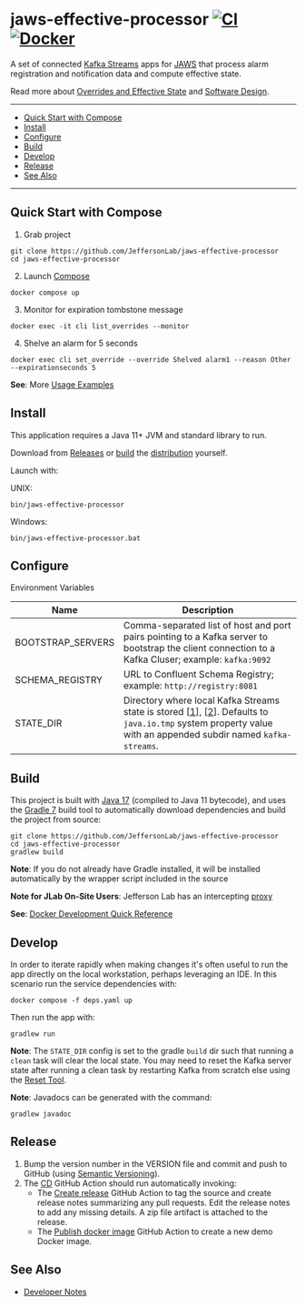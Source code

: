 # jaws-effective-processor [![CI](https://github.com/JeffersonLab/jaws-effective-processor/actions/workflows/ci.yaml/badge.svg)](https://github.com/JeffersonLab/jaws-effective-processor/actions/workflows/ci.yaml) [![Docker](https://img.shields.io/docker/v/jeffersonlab/jaws-effective-processor?sort=semver&label=DockerHub)](https://hub.docker.com/r/jeffersonlab/jaws-effective-processor)
A set of connected [Kafka Streams](https://kafka.apache.org/documentation/streams/) apps for [JAWS](https://github.com/JeffersonLab/jaws) that process alarm registration and notification data and compute effective state.  

Read more about [Overrides and Effective State](https://github.com/JeffersonLab/jaws/wiki/Overrides-and-Effective-State) and [Software Design](https://github.com/JeffersonLab/jaws/wiki/Software-Design#effective-processor).

---
 - [Quick Start with Compose](https://github.com/JeffersonLab/jaws-effective-processor#quick-start-with-compose)
 - [Install](https://github.com/JeffersonLab/jaws-effective-processor#install) 
 - [Configure](https://github.com/JeffersonLab/jaws-effective-processor#configure)
 - [Build](https://github.com/JeffersonLab/jaws-effective-processor#build)
 - [Develop](https://github.com/JeffersonLab/jaws-effective-processor#develop)  
 - [Release](https://github.com/JeffersonLab/jaws-effective-processor#release)  
 - [See Also](https://github.com/JeffersonLab/jaws-effective-processor#see-also)
 ---

## Quick Start with Compose 
1. Grab project
```
git clone https://github.com/JeffersonLab/jaws-effective-processor
cd jaws-effective-processor
```
2. Launch [Compose](https://github.com/docker/compose)
```
docker compose up
```
3. Monitor for expiration tombstone message 
```
docker exec -it cli list_overrides --monitor 
```
4. Shelve an alarm for 5 seconds
```
docker exec cli set_override --override Shelved alarm1 --reason Other --expirationseconds 5
```

**See**: More [Usage Examples](https://github.com/JeffersonLab/jaws-effective-processor/wiki/Usage-Examples)

## Install
This application requires a Java 11+ JVM and standard library to run.

Download from [Releases](https://github.com/JeffersonLab/jaws-effective-processor/releases) or [build](https://github.com/JeffersonLab/jaws-effective-processor#build) the [distribution](https://github.com/JeffersonLab/jaws-effective-processor#release) yourself.


Launch with:

UNIX:
```
bin/jaws-effective-processor
```
Windows:
```
bin/jaws-effective-processor.bat
```

## Configure
Environment Variables

| Name              | Description                                                                                                                                                                                                                                                                                                         |
|-------------------|---------------------------------------------------------------------------------------------------------------------------------------------------------------------------------------------------------------------------------------------------------------------------------------------------------------------|
| BOOTSTRAP_SERVERS | Comma-separated list of host and port pairs pointing to a Kafka server to bootstrap the client connection to a Kafka Cluser; example: `kafka:9092`                                                                                                                                                                  |
| SCHEMA_REGISTRY   | URL to Confluent Schema Registry; example: `http://registry:8081`                                                                                                                                                                                                                                                   |
| STATE_DIR         | Directory where local Kafka Streams state is stored [[1](https://kafka.apache.org/documentation/#streamsconfigs_state.dir)], [[2](https://kafka.apache.org//documentation/streams/developer-guide/app-reset-tool)].  Defaults to `java.io.tmp` system property value with an appended subdir named `kafka-streams`. |

## Build
This project is built with [Java 17](https://adoptium.net/) (compiled to Java 11 bytecode), and uses the [Gradle 7](https://gradle.org/) build tool to automatically download dependencies and build the project from source:

```
git clone https://github.com/JeffersonLab/jaws-effective-processor
cd jaws-effective-processor
gradlew build
```

**Note**: If you do not already have Gradle installed, it will be installed automatically by the wrapper script included in the source

**Note for JLab On-Site Users**: Jefferson Lab has an intercepting [proxy](https://gist.github.com/slominskir/92c25a033db93a90184a5994e71d0b78)

**See**: [Docker Development Quick Reference](https://gist.github.com/slominskir/a7da801e8259f5974c978f9c3091d52c#development-quick-reference)

## Develop
In order to iterate rapidly when making changes it's often useful to run the app directly on the local workstation, perhaps leveraging an IDE. In this scenario run the service dependencies with:
```
docker compose -f deps.yaml up
```
Then run the app with:
```
gradlew run
```

**Note**: The `STATE_DIR` config is set to the gradle `build` dir such that running a `clean` task will clear the local state.  You may need to reset the Kafka server state after running a clean task by restarting Kafka from scratch else using the [Reset Tool](https://kafka.apache.org//documentation/streams/developer-guide/app-reset-tool). 

**Note**: Javadocs can be generated with the command:
```
gradlew javadoc
```

## Release
1. Bump the version number in the VERSION file and commit and push to GitHub (using [Semantic Versioning](https://semver.org/)).
2. The [CD](https://github.com/JeffersonLab/jaws-effective-processor/blob/main/.github/workflows/cd.yaml) GitHub Action should run automatically invoking:
    - The [Create release](https://github.com/JeffersonLab/java-workflows/blob/main/.github/workflows/gh-release.yaml) GitHub Action to tag the source and create release notes summarizing any pull requests.   Edit the release notes to add any missing details.  A zip file artifact is attached to the release.
    - The [Publish docker image](https://github.com/JeffersonLab/container-workflows/blob/main/.github/workflows/docker-publish.yaml) GitHub Action to create a new demo Docker image.

## See Also
   - [Developer Notes](https://github.com/JeffersonLab/jaws-effective-processor/wiki/Developer-Notes)
